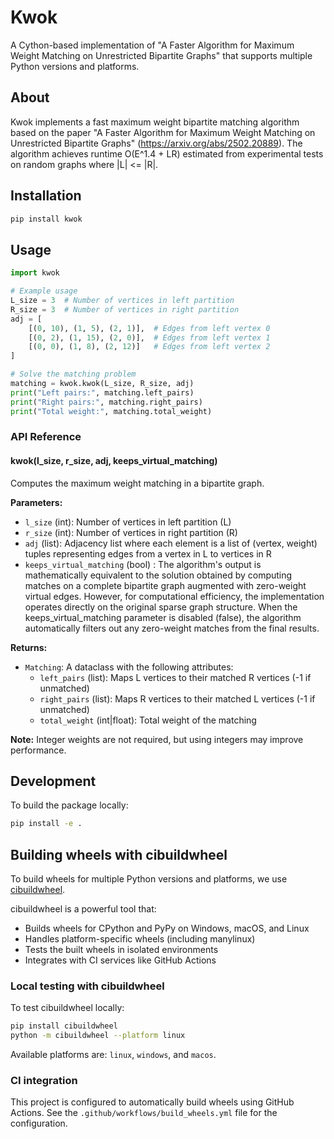 # Kwok

A Cython-based implementation of "A Faster Algorithm for Maximum Weight Matching on Unrestricted Bipartite Graphs" that supports multiple Python versions and platforms.

## About

Kwok implements a fast maximum weight bipartite matching algorithm based on the paper "A Faster Algorithm for Maximum Weight Matching on Unrestricted Bipartite Graphs" (https://arxiv.org/abs/2502.20889). The algorithm achieves runtime O(E^1.4 + LR) estimated from experimental tests on random graphs where |L| <= |R|.

## Installation

```bash
pip install kwok
```

## Usage

```python
import kwok

# Example usage
L_size = 3  # Number of vertices in left partition
R_size = 3  # Number of vertices in right partition
adj = [
    [(0, 10), (1, 5), (2, 1)],  # Edges from left vertex 0
    [(0, 2), (1, 15), (2, 0)],  # Edges from left vertex 1
    [(0, 0), (1, 8), (2, 12)]   # Edges from left vertex 2
]

# Solve the matching problem
matching = kwok.kwok(L_size, R_size, adj)
print("Left pairs:", matching.left_pairs)
print("Right pairs:", matching.right_pairs)
print("Total weight:", matching.total_weight)
```

### API Reference

#### kwok(l_size, r_size, adj, keeps_virtual_matching)

Computes the maximum weight matching in a bipartite graph.

**Parameters:**
- `l_size` (int): Number of vertices in left partition (L)
- `r_size` (int): Number of vertices in right partition (R)
- `adj` (list): Adjacency list where each element is a list of (vertex, weight) tuples representing edges from a vertex in L to vertices in R
- `keeps_virtual_matching` (bool) : The algorithm's output is mathematically equivalent to the solution obtained by computing matches on a complete bipartite graph augmented with zero-weight virtual edges. However, for computational efficiency, the implementation operates directly on the original sparse graph structure. When the keeps_virtual_matching parameter is disabled (false), the algorithm automatically filters out any zero-weight matches from the final results.

**Returns:**
- `Matching`: A dataclass with the following attributes:
  - `left_pairs` (list): Maps L vertices to their matched R vertices (-1 if unmatched)
  - `right_pairs` (list): Maps R vertices to their matched L vertices (-1 if unmatched)
  - `total_weight` (int|float): Total weight of the matching

**Note:** Integer weights are not required, but using integers may improve performance.

## Development

To build the package locally:

```bash
pip install -e .
```

## Building wheels with cibuildwheel

To build wheels for multiple Python versions and platforms, we use [cibuildwheel](https://github.com/pypa/cibuildwheel).

cibuildwheel is a powerful tool that:
- Builds wheels for CPython and PyPy on Windows, macOS, and Linux
- Handles platform-specific wheels (including manylinux)
- Tests the built wheels in isolated environments
- Integrates with CI services like GitHub Actions

### Local testing with cibuildwheel

To test cibuildwheel locally:

```bash
pip install cibuildwheel
python -m cibuildwheel --platform linux
```

Available platforms are: `linux`, `windows`, and `macos`.

### CI integration

This project is configured to automatically build wheels using GitHub Actions.
See the `.github/workflows/build_wheels.yml` file for the configuration.
